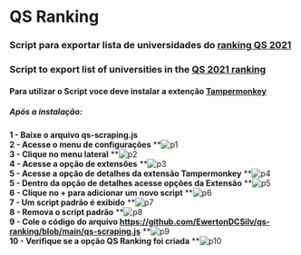 # QS Ranking

### Script para exportar lista de universidades do <a href="https://www.topuniversities.com/university-rankings/university-subject-rankings/2021/"> ranking QS 2021</a> 
### Script to export list of universities in the <a href="https://www.topuniversities.com/university-rankings/university-subject-rankings/2021/"> QS 2021 ranking</a> 

#### Para utilizar o Script voce deve instalar a extenção <a href="https://tampermonkey.net/" >Tampermonkey</a>

##### Após a instalação:

**1 - Baixe o arquivo qs-scraping.js**
<br>
**2 - Acesse o menu de configurações**
**![p1](https://user-images.githubusercontent.com/28262885/42700810-3be6f374-869b-11e8-9073-ebb06d5a2518.png)
<br>
**3 - Clique no menu lateral** 
**![p2](https://user-images.githubusercontent.com/28262885/42700811-3c084150-869b-11e8-90d8-96a0301d9e73.png)
<br>
**4 - Acesse a opção de extensões** 
**![p3](https://user-images.githubusercontent.com/28262885/42700812-3c24e4a4-869b-11e8-890e-e84f90b47eb4.png)
<br>
**5 - Acesse a opção de detalhes da extensão Tampermonkey**
**![p4](https://user-images.githubusercontent.com/28262885/42700813-3c55b8ae-869b-11e8-9c54-d9449a1dcb9d.png)
<br>
**5 - Dentro da opção de detalhes acesse opções da Extensão**
**![p5](https://user-images.githubusercontent.com/28262885/42700814-3c72ee88-869b-11e8-9e77-28d12541a44d.png)
<br>
**6 - Clique no + para adicionar um novo script**
**![p6](https://user-images.githubusercontent.com/28262885/42700815-3c964360-869b-11e8-8e5e-334452ef1d24.png)
<br>
**7 - Um script padrão é exibido**
**![p7](https://user-images.githubusercontent.com/28262885/42700806-3b6bb204-869b-11e8-91c0-44f20adbab75.png)
<br>
**8 - Remova o script padrão**
**![p8](https://user-images.githubusercontent.com/28262885/42700807-3b89c9c4-869b-11e8-8a50-df828fda1f67.png)
<br>
**9 - Cole o código do arquivo https://github.com/EwertonDCSilv/qs-ranking/blob/main/qs-scraping.js**
**![p9](https://user-images.githubusercontent.com/28262885/42700808-3ba79cec-869b-11e8-83ac-e94d27aa20ec.png)
<br>
**10 - Verifique se a opção QS Ranking foi criada**
**![p10](https://user-images.githubusercontent.com/28262885/110154557-27842b00-7dc3-11eb-90dc-e3364a9bf020.png)
<br>
